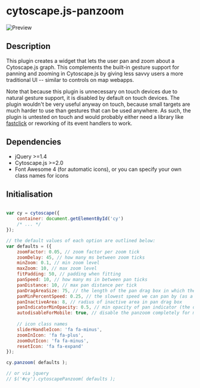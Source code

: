 cytoscape.js-panzoom
====================

![Preview](https://raw.githubusercontent.com/cytoscape/cytoscape.js-panzoom/master/img/preview.png)

## Description

This plugin creates a widget that lets the user pan and zoom about a Cytoscape.js graph.  This complements the built-in gesture support for panning and zooming in Cytoscape.js by giving less savvy users a more traditional UI -- similar to controls on map webapps.

Note that because this plugin is unnecessary on touch devices due to natural gesture support, it is disabled by default on touch devices.  The plugin wouldn't be very useful anyway on touch, because small targets are much harder to use than gestures that can be used anywhere.  As such, the plugin is untested on touch and would probably either need a library like [fastclick](https://github.com/ftlabs/fastclick) or reworking of its event handlers to work.


## Dependencies

 * jQuery >=1.4
 * Cytoscape.js >=2.0
 * Font Awesome 4 (for automatic icons), or you can specify your own class names for icons


## Initialisation

```js

var cy = cytoscape({
	container: document.getElementById('cy')
	/* ... */
});

// the default values of each option are outlined below:
var defaults = ({
	zoomFactor: 0.05, // zoom factor per zoom tick
	zoomDelay: 45, // how many ms between zoom ticks
	minZoom: 0.1, // min zoom level
	maxZoom: 10, // max zoom level
	fitPadding: 50, // padding when fitting
	panSpeed: 10, // how many ms in between pan ticks
	panDistance: 10, // max pan distance per tick
	panDragAreaSize: 75, // the length of the pan drag box in which the vector for panning is calculated (bigger = finer control of pan speed and direction)
	panMinPercentSpeed: 0.25, // the slowest speed we can pan by (as a percent of panSpeed)
	panInactiveArea: 8, // radius of inactive area in pan drag box
	panIndicatorMinOpacity: 0.5, // min opacity of pan indicator (the draggable nib); scales from this to 1.0
	autodisableForMobile: true, // disable the panzoom completely for mobile (since we don't really need it with gestures like pinch to zoom)
	
	// icon class names
	sliderHandleIcon: 'fa fa-minus',
	zoomInIcon: 'fa fa-plus',
	zoomOutIcon: 'fa fa-minus',
	resetIcon: 'fa fa-expand'
});

cy.panzoom( defaults );

// or via jquery
// $('#cy').cytoscapePanzoom( defaults );

```